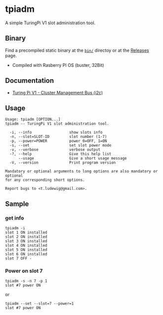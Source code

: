 # tpiadm
A simple TuringPi V1 slot administration tool.

## Binary

Find a precompiled static binary at the [`bin/`](https://github.com/thorsten-l/tpiadm/tree/main/bin) directoy or at the [Releases](https://github.com/thorsten-l/tpiadm/releases) page.

- Compiled with Rasberry PI OS (buster, 32Bit)

## Documentation
- [Turing Pi V1 - Cluster Management Bus (i2c)](https://docs.turingpi.com/cluster-management-bus-i2c)

## Usage
```text
Usage: tpiadm [OPTION...]
tpiadm -- TuringPi V1 slot administration tool.

  -i, --info                 show slots info
  -n, --slot=SLOT-ID         slot number (1-7)
  -p, --power=POWER          power 0=OFF, 1=ON
  -s, --set                  set slot power mode
  -v, --verbose              verbose output
  -?, --help                 Give this help list
      --usage                Give a short usage message
  -V, --version              Print program version

Mandatory or optional arguments to long options are also mandatory or optional
for any corresponding short options.

Report bugs to <t.ludewig@gmail.com>.
```

## Sample

### get info

```text
tpiadm -i
slot 1 ON installed
slot 2 ON installed
slot 3 ON installed
slot 4 ON installed
slot 5 ON installed
slot 6 ON installed
slot 7 OFF -
```

### Power on slot 7

```text
tpiadm -s -n 7 -p 1
slot #7 power ON
```

or

```text
tpiadm --set --slot=7 --power=1
slot #7 power ON
```
